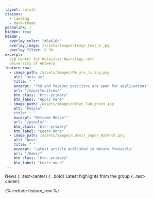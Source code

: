 ```yaml
---
layout: splash
classes:
  - landing
  - dark-theme
permalink: /
hidden: true
header:
  overlay_color: "#5e616c"
  overlay_image: /assets/images/Image_test_4.jpg
  overlay_filter: 0.30
excerpt: 
  VIB Center for Molecular Neurology <br>
  University of Antwerp
feature_row:
  - image_path: /assets/images/We_are_hiring.png
    alt: "Join us"
    title: " "
    excerpt: "PhD and PostDoc positions are open for applications"
    url: "/opportunities/"
    btn_class: "btn--primary"
    btn_label: "Apply here"
  - image_path: /assets/images/Helen_lab_photo.jpg
    alt: "People"
    title: " "
    excerpt: "Welcome Helen!"
    url: "/people/"
    btn_class: "btn--primary"
    btn_label: "Learn more"
  - image_path: /assets/images/Latest_paper_NatProt.png
    alt: "News"
    title: " "
    excerpt: "Latest article published in Nature Protocols"
    url: "/News/"
    btn_class: "btn--primary"
    btn_label: "Learn more"      
---
```


News
{: .text-center}
{: .bold}
Latest highlights from the group
{: .text-center}


{% include feature_row %}

